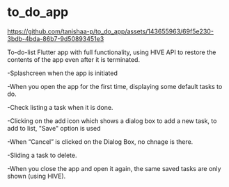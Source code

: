 # to_do_app


https://github.com/tanishaa-p/to_do_app/assets/143655963/69f5e230-3bdb-4bda-86b7-9d50893451e3


To-do-list Flutter app with full functionality, using HIVE API to restore the contents of the app even after it is terminated.

-Splashcreen when the app is initiated

-When you open the app for the first time, displaying some default tasks to do.

-Check listing a task when it is done.

-Clicking on the add icon which shows a dialog box to add a new task, to add to list, "Save" option is used

-When “Cancel” is clicked on the Dialog Box, no chnage is there.

-Sliding a task to delete.

-When you close the app and open it again, the same saved tasks are only shown (using HIVE).

